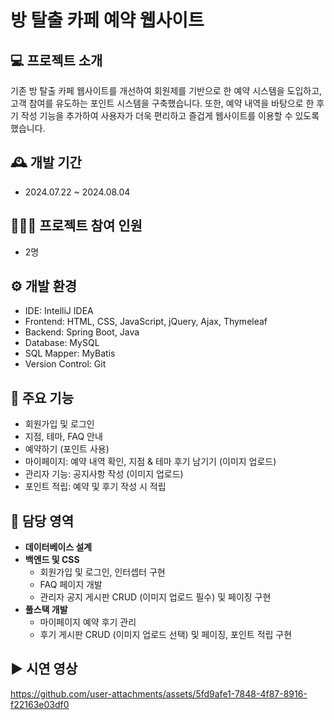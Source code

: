 # 방 탈출 카페 예약 웹사이트

## 💻 프로젝트 소개
기존 방 탈출 카페 웹사이트를 개선하여 회원제를 기반으로 한 예약 시스템을 도입하고, 고객 참여를 유도하는 포인트 시스템을 구축했습니다. 또한, 예약 내역을 바탕으로 한 후기 작성 기능을 추가하여 사용자가 더욱 편리하고 즐겁게 웹사이트를 이용할 수 있도록 했습니다.

## 🕰️ 개발 기간
* 2024.07.22 ~ 2024.08.04

## 🧑‍🤝‍🧑 프로젝트 참여 인원
* 2명

## ⚙️ 개발 환경
* IDE: IntelliJ IDEA
* Frontend: HTML, CSS, JavaScript, jQuery, Ajax, Thymeleaf
* Backend: Spring Boot, Java
* Database: MySQL
* SQL Mapper: MyBatis
* Version Control: Git

## 📌 주요 기능
* 회원가입 및 로그인
* 지점, 테마, FAQ 안내
* 예약하기 (포인트 사용)
* 마이페이지: 예약 내역 확인, 지점 & 테마 후기 남기기 (이미지 업로드)
* 관리자 기능: 공지사항 작성 (이미지 업로드)
* 포인트 적립: 예약 및 후기 작성 시 적립

## 🙋 담당 영역
- **데이터베이스 설계**
- **백엔드 및 CSS**
  - 회원가입 및 로그인, 인터셉터 구현
  - FAQ 페이지 개발
  - 관리자 공지 게시판 CRUD (이미지 업로드 필수) 및 페이징 구현
- **풀스택 개발**
  - 마이페이지 예약 후기 관리
  - 후기 게시판 CRUD (이미지 업로드 선택) 및 페이징, 포인트 적립 구현


## ▶️ 시연 영상
https://github.com/user-attachments/assets/5fd9afe1-7848-4f87-8916-f22163e03df0


